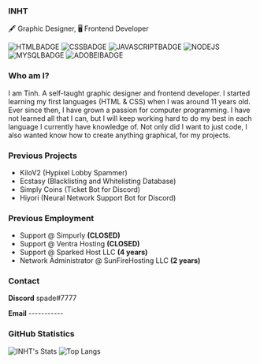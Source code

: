 
### INHT
🖋 Graphic Designer, 🖥 Frontend Developer

![HTMLBADGE](https://img.shields.io/static/v1?style=for-the-badge&logo=html5&label=HTML&message=✓&color=red)
![CSSBADGE](https://img.shields.io/static/v1?style=for-the-badge&logo=css3&label=CSS&message=✓&color=lightblue&logoColor=lightblue)
![JAVASCRIPTBADGE](https://img.shields.io/static/v1?style=for-the-badge&logo=javascript&label=JAVASCRIPT&message=✓&color=yellow)
![NODEJS](https://img.shields.io/static/v1?style=for-the-badge&logo=nodedotjs&label=NODE.JS&message=✓&color=green)
![MYSQLBADGE](https://img.shields.io/static/v1?style=for-the-badge&logo=mysql&label=MySQL&message=✓&color=darkcyan)
![ADOBEIBADGE](https://img.shields.io/static/v1?style=for-the-badge&logo=adobeillustrator&label=Adobe%20Illustrator&message=✓&color=orange)


### Who am I?
I am Tinh. A self-taught graphic designer and frontend developer. I started learning my first languages (HTML & CSS) when I was around 11 years old. Ever since then, I have grown a passion for computer programming. I have not learned all that I can, but I will keep working hard to do my best in each language I currently have knowledge of. Not only did I want to just code, I also wanted know how to create anything graphical, for my projects.

### Previous Projects
- KiloV2 (Hypixel Lobby Spammer)
- Ecstasy (Blacklisting and Whitelisting Database)
- Simply Coins (Ticket Bot for Discord)
- Hiyori (Neural Network Support Bot for Discord)

### Previous Employment
- Support @ Simpurly **(CLOSED)**
- Support @ Ventra Hosting **(CLOSED)**
- Support @ Sparked Host LLC **(4 years)**
- Network Administrator @ SunFireHosting LLC **(2 years)**

### Contact
**Discord** spade#7777

**Email** -----------

### GitHub Statistics
![INHT's Stats](https://github-readme-stats.vercel.app/api?username=inht&show_icons=true&theme=radical)
![Top Langs](https://github-readme-stats.vercel.app/api/top-langs/?username=inht&layout=compact&theme=radical)

